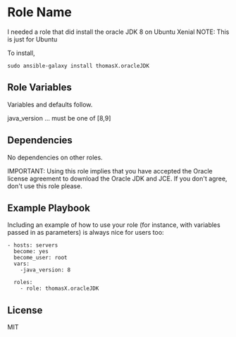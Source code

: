# Role Name

I needed a role that did install the oracle JDK 8 on Ubuntu Xenial
NOTE: This is just for Ubuntu 

To install,

    sudo ansible-galaxy install thomasX.oracleJDK

## Role Variables

Variables and defaults follow.

java_version  ... must be one of [8,9] 


## Dependencies

No dependencies on other roles.

IMPORTANT: Using this role implies that you have accepted the Oracle license agreement to download the Oracle JDK and JCE. If you don't agree, don't use this role please.

## Example Playbook

Including an example of how to use your role (for instance, with variables passed in as parameters) is always nice for users too:

    - hosts: servers
      become: yes
      become_user: root
      vars:
        -java_version: 8
      
      roles:
        - role: thomasX.oracleJDK


## License

MIT

